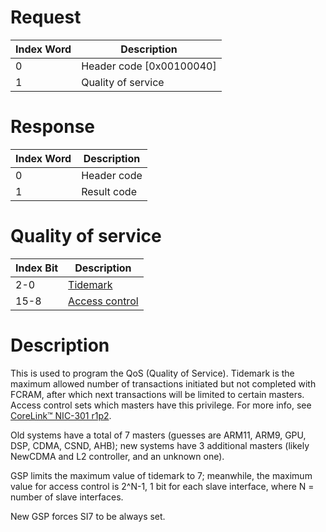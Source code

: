 # Request

| Index Word | Description                |
|------------|----------------------------|
| 0          | Header code \[0x00100040\] |
| 1          | Quality of service         |

# Response

| Index Word | Description |
|------------|-------------|
| 0          | Header code |
| 1          | Result code |

# Quality of service

| Index Bit | Description                                                                                                                                                 |
|-----------|-------------------------------------------------------------------------------------------------------------------------------------------------------------|
| 2-0       | [Tidemark](https://developer.arm.com/documentation/ddi0422/d/programmers-model/programmable-quality-of-service--progqos-/qos-tidemark-register)             |
| 15-8      | [Access control](https://developer.arm.com/documentation/ddi0422/d/programmers-model/programmable-quality-of-service--progqos-/qos-access-control-register) |

# Description

This is used to program the QoS (Quality of Service). Tidemark is the
maximum allowed number of transactions initiated but not completed with
FCRAM, after which next transactions will be limited to certain masters.
Access control sets which masters have this privilege. For more info,
see [CoreLink™ NIC-301
r1p2](https://developer.arm.com/documentation/ddi0422/d/introduction/about-the-high-performance-matrix).

Old systems have a total of 7 masters (guesses are ARM11, ARM9, GPU,
DSP, CDMA, CSND, AHB); new systems have 3 additional masters (likely
NewCDMA and L2 controller, and an unknown one).

GSP limits the maximum value of tidemark to 7; meanwhile, the maximum
value for access control is 2^N-1, 1 bit for each slave interface, where
N = number of slave interfaces.

New GSP forces SI7 to be always set.